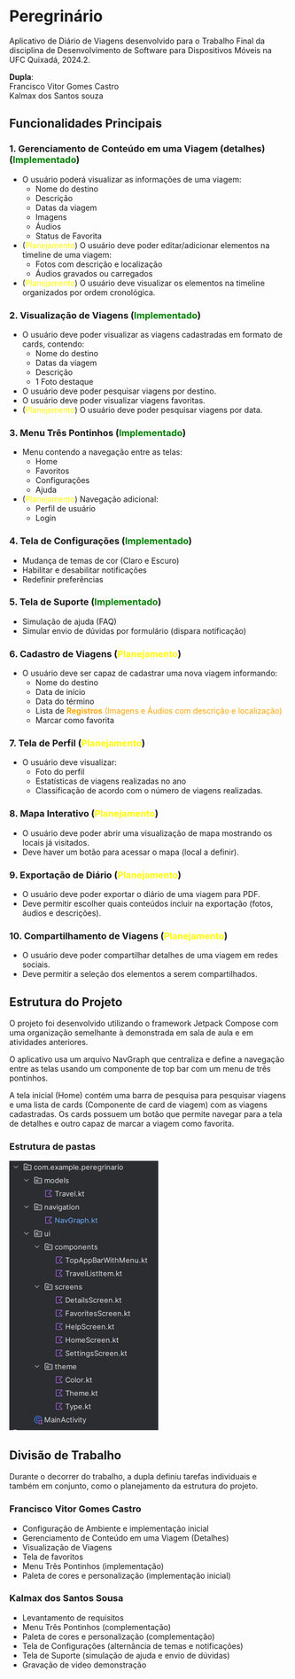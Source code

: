 # Peregrinário

Aplicativo de Diário de Viagens desenvolvido para o Trabalho Final da disciplina de Desenvolvimento de Software para Dispositivos Móveis na UFC Quixadá, 2024.2.

**Dupla**:<br>
Francisco Vitor Gomes Castro <br>
Kalmax dos Santos souza

## Funcionalidades Principais

### 1. Gerenciamento de Conteúdo em uma Viagem (detalhes) (<span style="color:green">Implementado</span>)
- O usuário poderá visualizar as informações de uma viagem:
  - Nome do destino
  - Descrição
  - Datas da viagem
  - Imagens
  - Áudios
  - Status de Favorita
- (<span style="color:yellow">Planejamento</span>) O usuário deve poder editar/adicionar elementos na timeline de uma viagem:
  - Fotos com descrição e localização
  - Áudios gravados ou carregados
- (<span style="color:yellow">Planejamento</span>) O usuário deve visualizar os elementos na timeline organizados por ordem cronológica.

### 2. Visualização de Viagens (<span style="color:green">Implementado</span>)

- O usuário deve poder visualizar as viagens cadastradas em formato de cards, contendo:
  - Nome do destino
  - Datas da viagem
  - Descrição
  - 1 Foto destaque
- O usuário deve poder pesquisar viagens por destino.
- O usuário deve poder visualizar viagens favoritas.
- (<span style="color:yellow">Planejamento</span>) O usuário deve poder pesquisar viagens por data.

### 3. Menu Três Pontinhos (<span style="color:green">Implementado</span>)

-  Menu contendo a navegação entre as telas: 
   - Home
   - Favoritos
   - Configurações
   - Ajuda
- (<span style="color:yellow">Planejamento</span>) Navegação adicional: 
  - Perfil de usuário
  - Login
  

### 4. Tela de Configurações (<span style="color:green">Implementado</span>)

- Mudança de temas de cor (Claro e Escuro)
- Habilitar e desabilitar notificações
- Redefinir preferências

### 5. Tela de Suporte (<span style="color:green">Implementado</span>)

- Simulação de ajuda (FAQ)
- Simular envio de dúvidas por formulário (dispara notificação)

### 6. Cadastro de Viagens (<span style="color:yellow">Planejamento</span>)

- O usuário deve ser capaz de cadastrar uma nova viagem informando:
  - Nome do destino
  - Data de início 
  - Data do término
  - Lista de <span style="color:orange">**Registros** (Imagens e Áudios com descrição e localização)</span> 
  - Marcar como favorita

### 7. Tela de Perfil (<span style="color:yellow">Planejamento</span>)

- O usuário deve visualizar:
  - Foto do perfil
  - Estatísticas de viagens realizadas no ano
  - Classificação de acordo com o número de viagens realizadas.

### 8. Mapa Interativo (<span style="color:yellow">Planejamento</span>)

- O usuário deve poder abrir uma visualização de mapa mostrando os locais já visitados.
- Deve haver um botão para acessar o mapa (local a definir).

### 9. Exportação de Diário (<span style="color:yellow">Planejamento</span>)

- O usuário deve poder exportar o diário de uma viagem para PDF.
- Deve permitir escolher quais conteúdos incluir na exportação (fotos, áudios e descrições).

### 10. Compartilhamento de Viagens (<span style="color:yellow">Planejamento</span>)

- O usuário deve poder compartilhar detalhes de uma viagem em redes sociais.
- Deve permitir a seleção dos elementos a serem compartilhados.

## Estrutura do Projeto

O projeto foi desenvolvido utilizando o framework Jetpack Compose com uma organização semelhante à demonstrada em sala de aula e em atividades anteriores.

O aplicativo usa um arquivo NavGraph que centraliza e define a navegação entre as telas usando um componente de top bar com um menu de três pontinhos.

A tela inicial (Home) contém uma barra de pesquisa para pesquisar viagens e uma lista de cards (Componente de card de viagem) com as viagens cadastradas. Os cards possuem um botão que permite navegar para a tela de detalhes e outro capaz de marcar a viagem como favorita.

### Estrutura de pastas

![alt text](img.png)

## Divisão de Trabalho

Durante o decorrer do trabalho, a dupla definiu tarefas individuais e também em conjunto, como o planejamento da estrutura do projeto. 

### Francisco Vitor Gomes Castro
- Configuração de Ambiente e implementação inicial
- Gerenciamento de Conteúdo em uma Viagem (Detalhes)
- Visualização de Viagens
- Tela de favoritos
- Menu Três Pontinhos (implementação)
- Paleta de cores e personalização (implementação inicial)

### Kalmax dos Santos Sousa
- Levantamento de requisitos
- Menu Três Pontinhos (complementação)
- Paleta de cores e personalização (complementação)
- Tela de Configurações (alternância de temas e notificações)
- Tela de Suporte (simulação de ajuda e envio de dúvidas)
- Gravação de video demonstração
